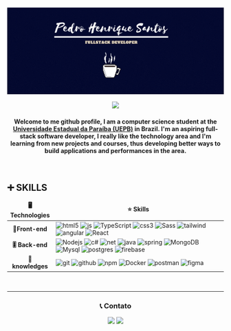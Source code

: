 <p align="center">
  <img src="https://github.com/Pedrohsantosg/Pedrohsantosg/blob/main/images/Pedro%20Henrique.gif"> 
</p>

<p align="center">
 <a href="https://github.com/DenverCoder1/readme-typing-svg"><img src="https://readme-typing-svg.herokuapp.com?lines=BEM+VINDOS+AO+MEU+GITHUB;ESTUDANTE+CIÊNCIA+DA+COMPUTAÇÃO;SEMPRE+BUSCANDO+NOVAS+TECNOLOGIAS;&center=true&width=500&height=50&font=georgia"></a>
</p>
<h4 align="center">
	Welcome to me github profile, I am a computer science student at the <a href="https://uepb.edu.br"> Universidade Estadual da Paraíba (UEPB)</a> in Brazil.
I'm an aspiring full-stack software developer, I really like the technology area and I'm learning from new projects and courses, thus developing better ways to build applications and performances in the area.</h4>
<br>

## **➕ SKILLS**

<table align="center">
  <thead align="center">
    <tr>
      	<td><b>🖥 Technologies</b></td>
	<td><b>⭐ Skills</b></td>
    </tr>
  </thead>
  <tbody>
    <tr>
	    <td align="center" > <b>📱Front-end</b></td>
	    <td>
		    <img alt="html5" src="https://img.shields.io/badge/-HTML5-E34F26?style=flat-square&logo=html5&logoColor=white" />
		    <img alt="js" src="https://img.shields.io/badge/JavaScript-F7DF1E?style=flat-square&logo=javascript&logoColor=black" />
		    <img alt="TypeScript" src="https://img.shields.io/badge/-TypeScript-007ACC?style=flat-square&logo=typescript&logoColor=white" />
		    <img alt="css3" src="https://img.shields.io/badge/CSS-239120?&style=flat-square&logo=css3&logoColor=white" />
		    <img alt="Sass" src="https://img.shields.io/badge/-Sass-CC6699?style=flat-square&logo=sass&logoColor=white" />
		    <img alt="tailwind" src="https://img.shields.io/badge/Tailwind_CSS-38B2AC?style=flat-square&logo=tailwind-css&logoColor=white" />
		    <img alt="angular" src="https://img.shields.io/badge/-Angular-DD0031?style=flat-square&logo=angular&logoColor=white" />
		    <img alt="React" src="https://img.shields.io/badge/-React-45b8d8?style=flat-square&logo=react&logoColor=white" /> 
	    </td>
    </tr>
    <tr>
	   <td align="center"  > <b>🎚 Back-end</b></td>
	     <td width="600px">
		    <img alt="Nodejs" src="https://img.shields.io/badge/-Nodejs-43853d?style=flat-square&logo=Node.js&logoColor=white" />
		    <img alt="c#" src="https://img.shields.io/badge/C%23-239120?style=flat-square&logo=c-sharp&logoColor=white" />
		    <img alt="net" src="https://img.shields.io/badge/.NET-5C2D91?style=flat-square&logo=.net&logoColor=white" />
		    <img alt="java" src="https://img.shields.io/badge/Java-ED8B00?style=flat-squaree&logo=java&logoColor=white" />
		    <img alt="spring" src="https://img.shields.io/badge/Spring-6DB33F?style=flat-square&logo=spring&logoColor=white" />
		    <img alt="MongoDB" src="https://img.shields.io/badge/-MongoDB-13aa52?style=flat-square&logo=mongodb&logoColor=white" />
		    <img alt="Mysql" src="https://img.shields.io/badge/MySQL-00000F?style=flat-square&logo=mysql&logoColor=white" />
		    <img alt="postgres" src="https://img.shields.io/badge/PostgreSQL-316192?style=flat-square&logo=postgresql&logoColor=white" />
		    <img alt="firebase" src="https://img.shields.io/badge/Firebase-F29D0C?style=flat-square&logo=firebase&logoColor=white" />
	    </td>
    </tr>
    <tr>
	    <td align="center" > <b>💾 knowledges</b></td>
	     <td >
		    <img alt="git" src="https://img.shields.io/badge/-Git-F05032?style=flat-square&logo=git&logoColor=white" />
		    <img alt="github" src="https://img.shields.io/badge/github-%23121011.svg?style=flat-square&logo=github&logoColor=white" />
		    <img alt="npm" src="https://img.shields.io/badge/-NPM-CB3837?style=flat-square&logo=npm&logoColor=white" />
		    <img alt="Docker" src="https://img.shields.io/badge/-Docker-46a2f1?style=flat-square&logo=docker&logoColor=white" />
		    <img alt="postman" src="https://img.shields.io/badge/Postman-FF6C37?style=flat-square&logo=postman&logoColor=white" />
		    <img alt="figma" src="https://img.shields.io/badge/figma-%23F24E1E.svg?style=flat-square&logo=figma&logoColor=white" />
	    </td>
    </tr>
  </tbody>
</table>
<br/>

---   

<h3 align = "center">📞 Contato</h3>
<p align="center">
  <a href="https://www.linkedin.com/in/p-h-s-g/"><img src="https://img.shields.io/badge/Linkedin-0077B5?style=for-the-badge&logo=linkedin&logoColor=white"/></a>
  <a href="mailto:pedrohsantos921@gmail.com"><img src="https://img.shields.io/badge/gmail-FF6347?style=for-the-badge&logo=gmail&logoColor=white"/></a>

